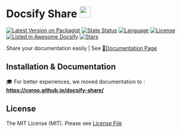 # Docsify Share <img src="https://coroo.github.io/docsify-share/assets/img/logo.svg" width="30px">

[![Latest Version on Packagist](https://img.shields.io/npm/v/docsify-share?color=03A9F4)](https://www.npmjs.com/package/docsify-share)
[![State Status](https://img.shields.io/github/deployments/coroo/docsify-share/github-pages)](https://www.npmjs.com/package/docsify-share)
[![Language](https://img.shields.io/npm/types/docsify-share?label=lang&color=009688)](https://github.com/coroo/docsify-share)
[![License](https://img.shields.io/npm/l/docsify-share?color=112233)](https://github.com/coroo/docsify-share/blob/master/LICENSE)
[![Listed in Awesome Docsify](https://camo.githubusercontent.com/13c4e50d88df7178ae1882a203ed57b641674f94/68747470733a2f2f63646e2e7261776769742e636f6d2f73696e647265736f726875732f617765736f6d652f643733303566333864323966656437386661383536353265336136336531353464643865383832392f6d656469612f62616467652e737667)](https://docsify.js.org/#/awesome?id=plugins)
[![Stars](https://img.shields.io/github/stars/coroo/docsify-share?style=social)](https://github.com/coroo/docsify-share/stargazers)

Share your documentation easily | See [:blue_book:Documentation Page](https://coroo.github.io/docsify-share/)

## Installation & Documentation

:mortar_board: For better experiences, we moved documentation to : __https://coroo.github.io/docsify-share/__

## License

The MIT License (MIT). Please see [License File](https://github.com/coroo/docsify-chart/blob/master/LICENSE)

